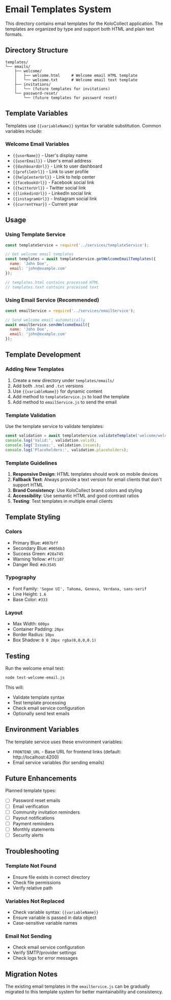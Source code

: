 # Email Templates System

This directory contains email templates for the KoloCollect application. The templates are organized by type and support both HTML and plain text formats.

## Directory Structure

```
templates/
└── emails/
    ├── welcome/
    │   ├── welcome.html     # Welcome email HTML template
    │   └── welcome.txt      # Welcome email text template
    ├── invitations/
    │   └── (future templates for invitations)
    └── password-reset/
        └── (future templates for password reset)
```

## Template Variables

Templates use `{{variableName}}` syntax for variable substitution. Common variables include:

### Welcome Email Variables

- `{{userName}}` - User's display name
- `{{userEmail}}` - User's email address
- `{{dashboardUrl}}` - Link to user dashboard
- `{{profileUrl}}` - Link to user profile
- `{{helpCenterUrl}}` - Link to help center
- `{{facebookUrl}}` - Facebook social link
- `{{twitterUrl}}` - Twitter social link
- `{{linkedinUrl}}` - LinkedIn social link
- `{{instagramUrl}}` - Instagram social link
- `{{currentYear}}` - Current year

## Usage

### Using Template Service

```javascript
const templateService = require('../services/templateService');

// Get welcome email templates
const templates = await templateService.getWelcomeEmailTemplates({
  name: 'John Doe',
  email: 'john@example.com'
});

// templates.html contains processed HTML
// templates.text contains processed text
```

### Using Email Service (Recommended)

```javascript
const emailService = require('../services/emailService');

// Send welcome email automatically
await emailService.sendWelcomeEmail({
  name: 'John Doe',
  email: 'john@example.com'
});
```

## Template Development

### Adding New Templates

1. Create a new directory under `templates/emails/`
2. Add both `.html` and `.txt` versions
3. Use `{{variableName}}` for dynamic content
4. Add method to `templateService.js` to load the template
5. Add method to `emailService.js` to send the email

### Template Validation

Use the template service to validate templates:

```javascript
const validation = await templateService.validateTemplate('welcome/welcome.html');
console.log('Valid:', validation.valid);
console.log('Issues:', validation.issues);
console.log('Placeholders:', validation.placeholders);
```

### Template Guidelines

1. **Responsive Design**: HTML templates should work on mobile devices
2. **Fallback Text**: Always provide a text version for email clients that don't support HTML
3. **Brand Consistency**: Use KoloCollect brand colors and styling
4. **Accessibility**: Use semantic HTML and good contrast ratios
5. **Testing**: Test templates in multiple email clients

## Template Styling

### Colors
- Primary Blue: `#007bff`
- Secondary Blue: `#0056b3`
- Success Green: `#28a745`
- Warning Yellow: `#ffc107`
- Danger Red: `#dc3545`

### Typography
- Font Family: `'Segoe UI', Tahoma, Geneva, Verdana, sans-serif`
- Line Height: `1.6`
- Base Color: `#333`

### Layout
- Max Width: `600px`
- Container Padding: `20px`
- Border Radius: `10px`
- Box Shadow: `0 0 20px rgba(0,0,0,0.1)`

## Testing

Run the welcome email test:

```bash
node test-welcome-email.js
```

This will:
- Validate template syntax
- Test template processing
- Check email service configuration
- Optionally send test emails

## Environment Variables

The template service uses these environment variables:

- `FRONTEND_URL` - Base URL for frontend links (default: http://localhost:4200)
- Email service variables (for sending emails)

## Future Enhancements

Planned template types:
- [ ] Password reset emails
- [ ] Email verification
- [ ] Community invitation reminders
- [ ] Payout notifications
- [ ] Payment reminders
- [ ] Monthly statements
- [ ] Security alerts

## Troubleshooting

### Template Not Found
- Ensure file exists in correct directory
- Check file permissions
- Verify relative path

### Variables Not Replaced
- Check variable syntax: `{{variableName}}`
- Ensure variable is passed in data object
- Case-sensitive variable names

### Email Not Sending
- Check email service configuration
- Verify SMTP/provider settings
- Check logs for error messages

## Migration Notes

The existing email templates in the `emailService.js` can be gradually migrated to this template system for better maintainability and consistency.
